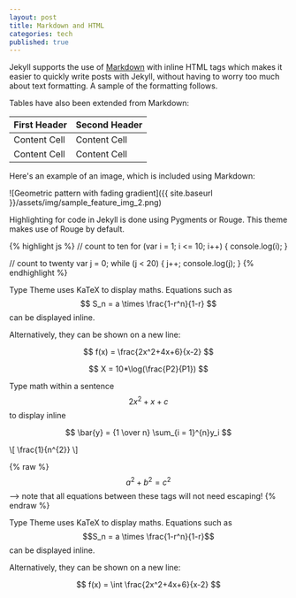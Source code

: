 ```yaml
---
layout: post
title: Markdown and HTML
categories: tech
published: true
---
```


Jekyll supports the use of [Markdown](http://daringfireball.net/projects/markdown/syntax) with inline HTML tags which makes it easier to quickly write posts with Jekyll, without having to worry too much about text formatting. A sample of the formatting follows.

Tables have also been extended from Markdown:

First Header  | Second Header
------------- | -------------
Content Cell  | Content Cell
Content Cell  | Content Cell

Here's an example of an image, which is included using Markdown:

![Geometric pattern with fading gradient]({{ site.baseurl }}/assets/img/sample_feature_img_2.png)

Highlighting for code in Jekyll is done using Pygments or Rouge. This theme makes use of Rouge by default.

{% highlight js %}
// count to ten
for (var i = 1; i <= 10; i++) {
    console.log(i);
}

// count to twenty
var j = 0;
while (j < 20) {
    j++;
    console.log(j);
}
{% endhighlight %}

Type Theme uses KaTeX to display maths. Equations such as $$ S_n = a \times \frac{1-r^n}{1-r} $$ can be displayed inline.

Alternatively, they can be shown on a new line:

$$ f(x) = \frac{2x^2+4x+6}{x-2} $$
  
$$
  X = 10*\log(\frac{P2}{P1})
$$

Type math within a sentence $$2x^2 + x + c$$ to display inline  

$$
  \bar{y} = {1 \over n} \sum_{i = 1}^{n}y_i
$$

\\[ \frac{1}{n^{2}} \\]

 {% raw %}
  $$a^2 + b^2 = c^2$$ --> note that all equations between these tags will not need escaping! 
 {% endraw %}


Type Theme uses KaTeX to display maths. Equations such as $$S_n = a \times \frac{1-r^n}{1-r}$$ can be displayed inline.

Alternatively, they can be shown on a new line:

$$ f(x) = \int \frac{2x^2+4x+6}{x-2} $$
